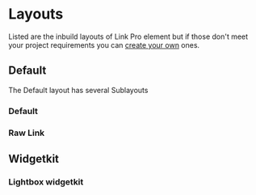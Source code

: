 # Layouts

Listed are the inbuild layouts of Link Pro element but if those don't meet your project requirements you can [create your own](GettingStarted/custom_layout.md) ones.

## Default

The Default layout has several Sublayouts

### Default

### Raw Link

## Widgetkit

### Lightbox widgetkit